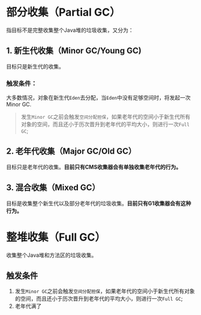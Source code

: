 # 部分收集（Partial GC）
指目标不是完整收集整个Java堆的垃圾收集，又分为：
## 1. 新生代收集（Minor GC/Young GC)
目标只是新生代的收集。
### 触发条件：
大多数情况，对象在新生代`Eden`去分配，当`Eden`中没有足够空间时，将发起一次Minor GC.
   > 发生`Minor GC`之前会触发`空间分配担保`，如果老年代的空间小于新生代所有对象的空间，而且还小于历次晋升到老年代的平均大小，则进行一次`Full GC`;
## 2. 老年代收集（Major GC/Old GC）
目标只是老年代的收集。**目前只有CMS收集器会有单独收集老年代的行为。**
## 3. 混合收集（Mixed GC）
目标是收集整个新生代以及部分老年代的垃圾收集。**目前只有G1收集器会有这种行为。**
# 整堆收集（Full GC）
收集整个Java堆和方法区的垃圾收集。
## 触发条件
1. 发生`Minor GC`之前会触发`空间分配担保`，如果老年代的空间小于新生代所有对象的空间，而且还小于历次晋升到老年代的平均大小，则进行一次`Full GC`;
2. 老年代满了
